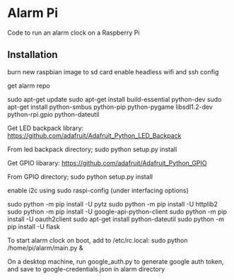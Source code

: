 # Alarm Pi

Code to run an alarm clock on a Raspberry Pi

## Installation

burn new raspbian image to sd card
enable headless wifi and ssh config

get alarm repo

sudo apt-get update
sudo apt-get install build-essential python-dev
sudo apt-get install python-smbus python-pip python-pygame libsdl1.2-dev python-rpi.gpio python-dateutil

Get LED backpack library: https://github.com/adafruit/Adafruit_Python_LED_Backpack

From led backpack directory;
sudo python setup.py install

Get GPIO libarary: https://github.com/adafruit/Adafruit_Python_GPIO

From GPIO directory;
sudo python setup.py install

enable i2c using sudo raspi-config (under interfacing options)

sudo python -m pip install -U pytz
sudo python -m pip install -U httplib2
sudo python -m pip install -U google-api-python-client
sudo python -m pip install -U oauth2client
sudo apt-get install python-dateutil
sudo python -m pip install -U flask

To start alarm clock on boot, add to /etc/rc.local:
sudo python /home/pi/alarm/main.py &

On a desktop machine, run google_auth.py to generate google auth token, and save to google-credentials.json in alarm directory